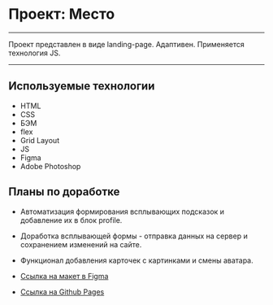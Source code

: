 # Проект: Место

---
Проект представлен в виде landing-page. Адаптивен. Применяется технология JS.

---

## Используемые технологии
* HTML
* CSS
* БЭМ
* flex
* Grid Layout
* JS
* Figma
* Adobe Photoshop

## Планы по доработке
* Автоматизация формирования всплывающих подсказок и добавление их в блок profile.
* Доработка всплывающей формы - отправка данных на сервер и сохранением изменений на сайте.
* Функционал добавления карточек с картинками и смены аватара.

* [Ссылка на макет в Figma](https://www.figma.com/file/2cn9N9jSkmxD84oJik7xL7/JavaScript.-Sprint-4?node-id=0%3A1)
* [Ссылка на Github Pages](https://sergeykoloskov.github.io/mesto.github.io/)
